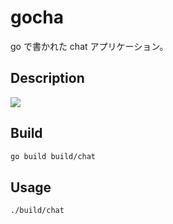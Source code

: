 gocha
===

go で書かれた chat アプリケーション。

## Description
![](http://deliver.commons.nicovideo.jp/thumbnail/nc87142)

## Build
```bash
go build build/chat
```

## Usage
```bash
./build/chat
```
